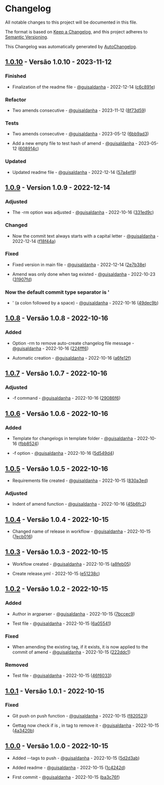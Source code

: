 # Changelog

All notable changes to this project will be documented in this file.

The format is based on [Keep a Changelog](https://keepachangelog.com/en/1.0.0/),
and this project adheres to [Semantic Versioning](https://semver.org/spec/v2.0.0.html).

This Changelog was automatically generated by [AutoChangelog](https://github.com/guisaldanha/autochangelog).

## [1.0.10](https://github.com/guisaldanha/autochangelog/releases/tag/1.0.10) - Versão 1.0.10 - 2023-11-12

### Finished

- Finalization of the readme file - [@guisaldanha](https://github.com/guisaldanha)  - 2022-12-14 ([c6c891e](https://github.com/guisaldanha/autochangelog/commit/c6c891e))

### Refactor

- Two amends consecutive - [@guisaldanha](https://github.com/guisaldanha)  - 2023-11-12 ([8f73d59](https://github.com/guisaldanha/autochangelog/commit/8f73d59))

### Tests

- Two amends consecutive - [@guisaldanha](https://github.com/guisaldanha)  - 2023-05-12 ([6bb9ad3](https://github.com/guisaldanha/autochangelog/commit/6bb9ad3))

- Add a new empty file to test hash of amend - [@guisaldanha](https://github.com/guisaldanha)  - 2023-05-12 ([608914c](https://github.com/guisaldanha/autochangelog/commit/608914c))

### Updated

- Updated readme file - [@guisaldanha](https://github.com/guisaldanha)  - 2022-12-14 ([57a4ef9](https://github.com/guisaldanha/autochangelog/commit/57a4ef9))

## [1.0.9](https://github.com/guisaldanha/autochangelog/releases/tag/1.0.9) - Version 1.0.9 - 2022-12-14

### Adjusted

- The -rm option was adjusted - [@guisaldanha](https://github.com/guisaldanha)  - 2022-10-16 ([331ed9c](https://github.com/guisaldanha/autochangelog/commit/331ed9c))

### Changed

- Now the commit text always starts with a capital letter - [@guisaldanha](https://github.com/guisaldanha)  - 2022-12-14 ([f18f44a](https://github.com/guisaldanha/autochangelog/commit/f18f44a))

### Fixed

- Fixed version in main file - [@guisaldanha](https://github.com/guisaldanha)  - 2022-12-14 ([2e7b38e](https://github.com/guisaldanha/autochangelog/commit/2e7b38e))

- Amend was only done when tag existed - [@guisaldanha](https://github.com/guisaldanha)  - 2022-10-23 ([31907fd](https://github.com/guisaldanha/autochangelog/commit/31907fd))

### Now the default commit type separator is '

- ' (a colon followed by a space) - [@guisaldanha](https://github.com/guisaldanha)  - 2022-10-16 ([49dec9b](https://github.com/guisaldanha/autochangelog/commit/49dec9b))

## [1.0.8](https://github.com/guisaldanha/autochangelog/releases/tag/1.0.8) - Versão 1.0.8 - 2022-10-16

### Added

- Option -rm to remove auto-create changelog file message - [@guisaldanha](https://github.com/guisaldanha)  - 2022-10-16 ([224fff6](https://github.com/guisaldanha/autochangelog/commit/224fff6))

- Automatic creation - [@guisaldanha](https://github.com/guisaldanha)  - 2022-10-16 ([a6fe12f](https://github.com/guisaldanha/autochangelog/commit/a6fe12f))

## [1.0.7](https://github.com/guisaldanha/autochangelog/releases/tag/1.0.7) - Versão 1.0.7 - 2022-10-16

### Adjusted

- -f command - [@guisaldanha](https://github.com/guisaldanha)  - 2022-10-16 ([29086f6](https://github.com/guisaldanha/autochangelog/commit/29086f6))

## [1.0.6](https://github.com/guisaldanha/autochangelog/releases/tag/1.0.6) - Versão 1.0.6 - 2022-10-16

### Added

- Template for changelogs in template folder - [@guisaldanha](https://github.com/guisaldanha)  - 2022-10-16 ([fbb8524](https://github.com/guisaldanha/autochangelog/commit/fbb8524))

- -f option - [@guisaldanha](https://github.com/guisaldanha)  - 2022-10-16 ([5d549d4](https://github.com/guisaldanha/autochangelog/commit/5d549d4))

## [1.0.5](https://github.com/guisaldanha/autochangelog/releases/tag/1.0.5) - Versão 1.0.5 - 2022-10-16

- Requirements file created - [@guisaldanha](https://github.com/guisaldanha)  - 2022-10-15 ([830a3ed](https://github.com/guisaldanha/autochangelog/commit/830a3ed))

### Adjusted

- Indent of amend function - [@guisaldanha](https://github.com/guisaldanha)  - 2022-10-16 ([45b6fc2](https://github.com/guisaldanha/autochangelog/commit/45b6fc2))

## [1.0.4](https://github.com/guisaldanha/autochangelog/releases/tag/1.0.4) - Versão 1.0.4 - 2022-10-15

- Changed name of release in workflow - [@guisaldanha](https://github.com/guisaldanha)  - 2022-10-15 ([7ecb016](https://github.com/guisaldanha/autochangelog/commit/7ecb016))

## [1.0.3](https://github.com/guisaldanha/autochangelog/releases/tag/1.0.3) - Versão 1.0.3 - 2022-10-15

- Workflow created - [@guisaldanha](https://github.com/guisaldanha)  - 2022-10-15 ([a8feb05](https://github.com/guisaldanha/autochangelog/commit/a8feb05))

- Create release.yml - 2022-10-15 ([e51238c](https://github.com/guisaldanha/autochangelog/commit/e51238c))

## [1.0.2](https://github.com/guisaldanha/autochangelog/releases/tag/1.0.2) - Versão 1.0.2 - 2022-10-15

### Added

- Author in argparser - [@guisaldanha](https://github.com/guisaldanha)  - 2022-10-15 ([7bccec9](https://github.com/guisaldanha/autochangelog/commit/7bccec9))

- Test file - [@guisaldanha](https://github.com/guisaldanha)  - 2022-10-15 ([6a05541](https://github.com/guisaldanha/autochangelog/commit/6a05541))

### Fixed

- When amending the existing tag, if it exists, it is now applied to the commit of amend - [@guisaldanha](https://github.com/guisaldanha)  - 2022-10-15 ([222ddc1](https://github.com/guisaldanha/autochangelog/commit/222ddc1))

### Removed

- Test file - [@guisaldanha](https://github.com/guisaldanha)  - 2022-10-15 ([46f6033](https://github.com/guisaldanha/autochangelog/commit/46f6033))

## [1.0.1](https://github.com/guisaldanha/autochangelog/releases/tag/1.0.1) - Versão 1.0.1 - 2022-10-15

### Fixed

- Git push on push function - [@guisaldanha](https://github.com/guisaldanha)  - 2022-10-15 ([f820523](https://github.com/guisaldanha/autochangelog/commit/f820523))

- Gettag now check if is , in tag to remove it - [@guisaldanha](https://github.com/guisaldanha)  - 2022-10-15 ([4a3420b](https://github.com/guisaldanha/autochangelog/commit/4a3420b))

## [1.0.0](https://github.com/guisaldanha/autochangelog/releases/tag/1.0.0) - Versão 1.0.0 - 2022-10-15

- Added --tags to push - [@guisaldanha](https://github.com/guisaldanha)  - 2022-10-15 ([5d2d3ab](https://github.com/guisaldanha/autochangelog/commit/5d2d3ab))

- Added readme - [@guisaldanha](https://github.com/guisaldanha)  - 2022-10-15 ([1c4242d](https://github.com/guisaldanha/autochangelog/commit/1c4242d))

- First commit - [@guisaldanha](https://github.com/guisaldanha)  - 2022-10-15 ([ba3c76f](https://github.com/guisaldanha/autochangelog/commit/ba3c76f))
